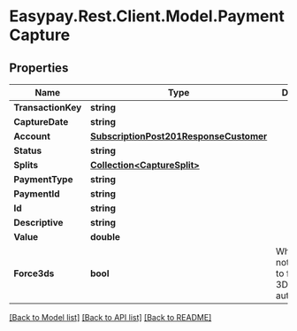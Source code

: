 # Easypay.Rest.Client.Model.PaymentCapture

## Properties

Name | Type | Description | Notes
------------ | ------------- | ------------- | -------------
**TransactionKey** | **string** |  | [optional] 
**CaptureDate** | **string** |  | [optional] 
**Account** | [**SubscriptionPost201ResponseCustomer**](SubscriptionPost201ResponseCustomer.md) |  | [optional] 
**Status** | **string** |  | [optional] 
**Splits** | [**Collection&lt;CaptureSplit&gt;**](CaptureSplit.md) |  | [optional] 
**PaymentType** | **string** |  | [optional] 
**PaymentId** | **string** |  | [optional] 
**Id** | **string** |  | [optional] 
**Descriptive** | **string** |  | [optional] 
**Value** | **double** |  | [optional] 
**Force3ds** | **bool** | Whether or not you want to force the 3DS authentication. | [optional] [default to false]

[[Back to Model list]](../README.md#documentation-for-models) [[Back to API list]](../README.md#documentation-for-api-endpoints) [[Back to README]](../README.md)

